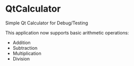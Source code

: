 # QtCalculator
Simple Qt Calculator for Debug/Testing

This application now supports basic arithmetic operations:

* Addition
* Subtraction
* Multiplication
* Division
